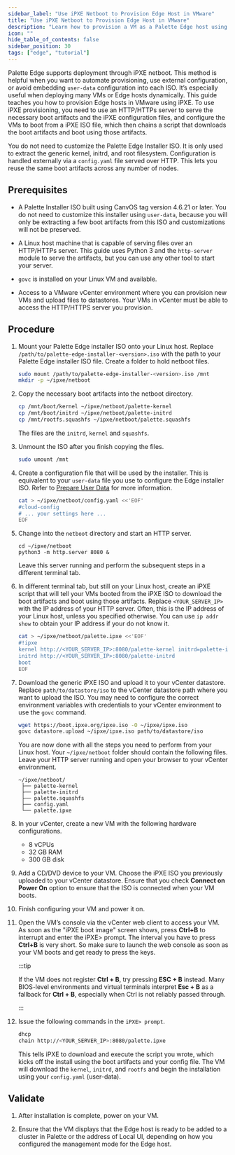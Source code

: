 ```yaml
---
sidebar_label: "Use iPXE Netboot to Provision Edge Host in VMware"
title: "Use iPXE Netboot to Provision Edge Host in VMware"
description: "Learn how to provision a VM as a Palette Edge host using iPXE netboot and HTTP boot artifacts."
icon: ""
hide_table_of_contents: false
sidebar_position: 30
tags: ["edge", "tutorial"]
---
```


Palette Edge supports deployment through iPXE netboot. This method is helpful when you want to automate provisioning,
use external configuration, or avoid embedding `user-data` configuration into each ISO. It’s especially useful when
deploying many VMs or Edge hosts dynamically. This guide teaches you how to provision Edge hosts in VMware using iPXE.
To use iPXE provisioning, you need to use an HTTP/HTTPs server to serve the necessary boot artifacts and the iPXE
configuration files, and configure the VMs to boot from a iPXE ISO file, which then chains a script that downloads the
boot artifacts and boot using those artifacts.

You do not need to customize the Palette Edge Installer ISO. It is only used to extract the generic kernel, initrd, and
root filesystem. Configuration is handled externally via a `config.yaml` file served over HTTP. This lets you reuse the
same boot artifacts across any number of nodes.

## Prerequisites

- A Palette Installer ISO built using CanvOS tag version 4.6.21 or later. You do not need to customize this installer
  using `user-data`, because you will only be extracting a few boot artifacts from this ISO and customizations will not
  be preserved.

- A Linux host machine that is capable of serving files over an HTTP/HTTPs server. This guide uses Python 3 and the
  `http-server` module to serve the artifacts, but you can use any other tool to start your server.

- `govc` is installed on your Linux VM and available.

- Access to a VMware vCenter environment where you can provision new VMs and upload files to datastores. Your VMs in
  vCenter must be able to access the HTTP/HTTPS server you provision.

## Procedure

1. Mount your Palette Edge installer ISO onto your Linux host. Replace `/path/to/palette-edge-installer-<version>.iso`
   with the path to your Palette Edge installer ISO file. Create a folder to hold netboot files.

   ```bash
   sudo mount /path/to/palette-edge-installer-<version>.iso /mnt
   mkdir -p ~/ipxe/netboot
   ```

2. Copy the necessary boot artifacts into the netboot directory.

   ```bash
   cp /mnt/boot/kernel ~/ipxe/netboot/palette-kernel
   cp /mnt/boot/initrd ~/ipxe/netboot/palette-initrd
   cp /mnt/rootfs.squashfs ~/ipxe/netboot/palette.squashfs
   ```

   The files are the `initrd`, `kernel` and `squashfs`.

3. Unmount the ISO after you finish copying the files.

   ```bash
   sudo umount /mnt
   ```

4. Create a configuration file that will be used by the installer. This is equivalent to your `user-data` file you use
   to configure the Edge installer ISO. Refer to [Prepare User Data](../../edgeforge-workflow/prepare-user-data.md) for
   more information.

   ```bash
   cat > ~/ipxe/netboot/config.yaml <<'EOF'
   #cloud-config
   # ... your settings here ...
   EOF
   ```

5. Change into the `netboot` directory and start an HTTP server.

   ```bsh
   cd ~/ipxe/netboot
   python3 -m http.server 8080 &
   ```

   Leave this server running and perform the subsequent steps in a different terminal tab.

6. In different terminal tab, but still on your Linux host, create an iPXE script that will tell your VMs booted from
   the iPXE ISO to download the boot artifacts and boot using those artifacts. Replace `<YOUR_SERVER_IP>` with the IP
   address of your HTTP server. Often, this is the IP address of your Linux host, unless you specified otherwise. You
   can use `ip addr show` to obtain your IP address if your do not know it.

   ```bash
   cat > ~/ipxe/netboot/palette.ipxe <<'EOF'
   #!ipxe
   kernel http://<YOUR_SERVER_IP>:8080/palette-kernel initrd=palette-initrd rd.neednet=1 ip=dhcp rd.cos.disable root=live:http://<YOUR_SERVER_IP>:8080/palette.squashfs netboot install-mode config_url=http://<YOUR_SERVER_IP>:8080/config.yaml console=tty1
   initrd http://<YOUR_SERVER_IP>:8080/palette-initrd
   boot
   EOF
   ```

7. Download the generic iPXE ISO and upload it to your vCenter datastore. Replace `path/to/datastore/iso` to the vCenter
   datastore path where you want to upload the ISO. You may need to configure the correct environment variables with
   credentials to your vCenter environment to use the `govc` command.

   ```bash
   wget https://boot.ipxe.org/ipxe.iso -O ~/ipxe/ipxe.iso
   govc datastore.upload ~/ipxe/ipxe.iso path/to/datastore/iso
   ```

   You are now done with all the steps you need to perform from your Linux host. Your `~/ipxe/netboot` folder should
   contain the following files. Leave your HTTP server running and open your browser to your vCenter environment.

   ```
   ~/ipxe/netboot/
    ├── palette-kernel
    ├── palette-initrd
    ├── palette.squashfs
    ├── config.yaml
    └── palette.ipxe
   ```

8. In your vCenter, create a new VM with the following hardware configurations.

   - 8 vCPUs
   - 32 GB RAM
   - 300 GB disk

9. Add a CD/DVD device to your VM. Choose the iPXE ISO you previously uploaded to your vCenter datastore. Ensure that
   you check **Connect on Power On** option to ensure that the ISO is connected when your VM boots.

10. Finish configuring your VM and power it on.

11. Open the VM’s console via the vCenter web client to access your VM. As soon as the "iPXE boot image" screen shows,
    press **Ctrl+B** to interrupt and enter the iPXE> prompt. The interval you have to press **Ctrl+B** is very short.
    So make sure to launch the web console as soon as your VM boots and get ready to press the keys.

    :::tip

    If the VM does not register **Ctrl + B**, try pressing **ESC + B** instead. Many BIOS-level environments and virtual
    terminals interpret **Esc + B** as a fallback for **Ctrl + B**, especially when Ctrl is not reliably passed through.

    :::

12. Issue the following commands in the `iPXE> prompt`.

    ```bash
    dhcp
    chain http://<YOUR_SERVER_IP>:8080/palette.ipxe
    ```

    This tells iPXE to download and execute the script you wrote, which kicks off the install using the boot artifacts
    and your config file. The VM will download the `kernel`, `initrd`, and `rootfs` and begin the installation using
    your `config.yaml` (user-data).

## Validate

1. After installation is complete, power on your VM.

2. Ensure that the VM displays that the Edge host is ready to be added to a cluster in Palette or the address of Local
   UI, depending on how you configured the management mode for the Edge host.
